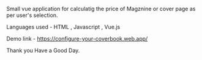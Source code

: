 Small vue application for calculatig the price of Magznine or cover page as per user's selection.

Languages used - HTML , Javascript , Vue.js

Demo link - https://configure-your-coverbook.web.app/

Thank you
Have a Good Day.
